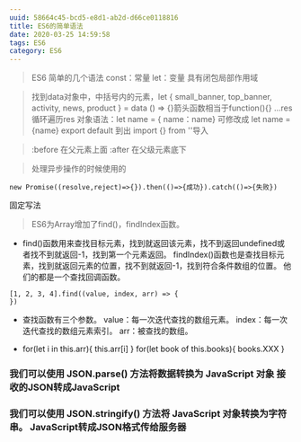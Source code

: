 ```yaml
---
uuid: 58664c45-bcd5-e8d1-ab2d-d66ce0118816
title: ES6的简单语法
date: 2020-03-25 14:59:58
tags: ES6
category: ES6
---
```


> ES6 简单的几个语法 const：常量   let：变量  具有闭包局部作用域
<!-- more -->
> 找到data对象中，中括号内的元素，let { small_banner, top_banner, activity, news, product } = data
> () => {}箭头函数相当于function(){}
> ...res   循环遍历res
> 对象语法：let name = { name：name} 可修改成 let name = {name}
> export default  到出 
> import {} from ''导入

> :before  在父元素上面   :after   在父级元素底下

>处理异步操作的时候使用的
  ```
  new Promise((resolve,reject)=>{}).then(()=>{成功}).catch(()=>{失败})
  ```
固定写法

> ES6为Array增加了find()，findIndex函数。
* find()函数用来查找目标元素，找到就返回该元素，找不到返回undefined或者找不到就返回-1，找到第一个元素返回。
  findIndex()函数也是查找目标元素，找到就返回元素的位置，找不到就返回-1，找到符合条件数组的位置。
  他们的都是一个查找回调函数。

```
[1, 2, 3, 4].find((value, index, arr) => {
})
```

* 查找函数有三个参数。
  value：每一次迭代查找的数组元素。
  index：每一次迭代查找的数组元素索引。
  arr：被查找的数组。

* for(let i in this.arr){
    this.arr[i]
  }
  for(let book of this.books){
    books.XXX
  }

### 我们可以使用 JSON.parse() 方法将数据转换为 JavaScript 对象  接收的JSON转成JavaScript

### 我们可以使用 JSON.stringify() 方法将 JavaScript 对象转换为字符串。 JavaScript转成JSON格式传给服务器